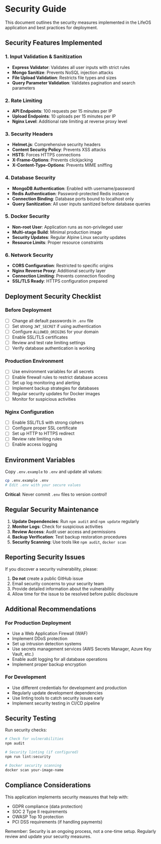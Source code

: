 # Security Guide

This document outlines the security measures implemented in the LifeOS application and best practices for deployment.

## Security Features Implemented

### 1. Input Validation & Sanitization
- **Express Validator**: Validates all user inputs with strict rules
- **Mongo Sanitize**: Prevents NoSQL injection attacks
- **File Upload Validation**: Restricts file types and sizes
- **Query Parameter Validation**: Validates pagination and search parameters

### 2. Rate Limiting
- **API Endpoints**: 100 requests per 15 minutes per IP
- **Upload Endpoints**: 10 uploads per 15 minutes per IP
- **Nginx Level**: Additional rate limiting at reverse proxy level

### 3. Security Headers
- **Helmet.js**: Comprehensive security headers
- **Content Security Policy**: Prevents XSS attacks
- **HSTS**: Forces HTTPS connections
- **X-Frame-Options**: Prevents clickjacking
- **X-Content-Type-Options**: Prevents MIME sniffing

### 4. Database Security
- **MongoDB Authentication**: Enabled with username/password
- **Redis Authentication**: Password-protected Redis instance
- **Connection Binding**: Database ports bound to localhost only
- **Query Sanitization**: All user inputs sanitized before database queries

### 5. Docker Security
- **Non-root User**: Application runs as non-privileged user
- **Multi-stage Build**: Minimal production image
- **Security Updates**: Regular Alpine Linux security updates
- **Resource Limits**: Proper resource constraints

### 6. Network Security
- **CORS Configuration**: Restricted to specific origins
- **Nginx Reverse Proxy**: Additional security layer
- **Connection Limiting**: Prevents connection flooding
- **SSL/TLS Ready**: HTTPS configuration prepared

## Deployment Security Checklist

### Before Deployment
- [ ] Change all default passwords in `.env` file
- [ ] Set strong `JWT_SECRET` if using authentication
- [ ] Configure `ALLOWED_ORIGINS` for your domain
- [ ] Enable SSL/TLS certificates
- [ ] Review and test rate limiting settings
- [ ] Verify database authentication is working

### Production Environment
- [ ] Use environment variables for all secrets
- [ ] Enable firewall rules to restrict database access
- [ ] Set up log monitoring and alerting
- [ ] Implement backup strategies for databases
- [ ] Regular security updates for Docker images
- [ ] Monitor for suspicious activities

### Nginx Configuration
- [ ] Enable SSL/TLS with strong ciphers
- [ ] Configure proper SSL certificate
- [ ] Set up HTTP to HTTPS redirect
- [ ] Review rate limiting rules
- [ ] Enable access logging

## Environment Variables

Copy `.env.example` to `.env` and update all values:

```bash
cp .env.example .env
# Edit .env with your secure values
```

**Critical**: Never commit `.env` files to version control!

## Regular Security Maintenance

1. **Update Dependencies**: Run `npm audit` and `npm update` regularly
2. **Monitor Logs**: Check for suspicious activities
3. **Review Access**: Audit user access and permissions
4. **Backup Verification**: Test backup restoration procedures
5. **Security Scanning**: Use tools like `npm audit`, `docker scan`

## Reporting Security Issues

If you discover a security vulnerability, please:

1. **Do not** create a public GitHub issue
2. Email security concerns to your security team
3. Provide detailed information about the vulnerability
4. Allow time for the issue to be resolved before public disclosure

## Additional Recommendations

### For Production Deployment
- Use a Web Application Firewall (WAF)
- Implement DDoS protection
- Set up intrusion detection systems
- Use secrets management services (AWS Secrets Manager, Azure Key Vault, etc.)
- Enable audit logging for all database operations
- Implement proper backup encryption

### For Development
- Use different credentials for development and production
- Regularly update development dependencies
- Use linting tools to catch security issues early
- Implement security testing in CI/CD pipeline

## Security Testing

Run security checks:

```bash
# Check for vulnerabilities
npm audit

# Security linting (if configured)
npm run lint:security

# Docker security scanning
docker scan your-image-name
```

## Compliance Considerations

This application implements security measures that help with:
- GDPR compliance (data protection)
- SOC 2 Type II requirements
- OWASP Top 10 protection
- PCI DSS requirements (if handling payments)

Remember: Security is an ongoing process, not a one-time setup. Regularly review and update your security measures.